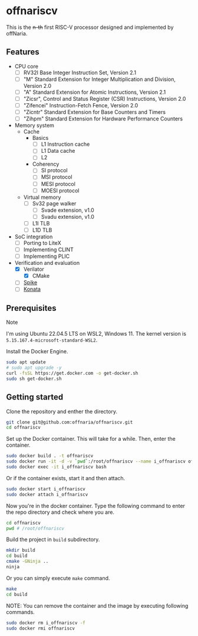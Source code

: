 # offnariscv

This is the ~~n-th~~ first RISC-V processor designed and implemented by offNaria.

## Features

- CPU core
    - [ ] RV32I Base Integer Instruction Set, Version 2.1
    - [ ] "M" Standard Extension for Integer Multiplication and Division, Version 2.0
    - [ ] "A" Standard Extension for Atomic Instructions, Version 2.1
    - [ ] "Zicsr", Control and Status Register (CSR) Instructions, Version 2.0
    - [ ] "Zifencei" Instruction-Fetch Fence, Version 2.0
    - [ ] "Zicntr" Standard Extension for Base Counters and Timers
    - [ ] "Zihpm" Standard Extension for Hardware Performance Counters
- Memory system
    - Cache
        - Basics
            - [ ] L1 Instruction cache
            - [ ] L1 Data cache
            - [ ] L2
        - Coherency
            - [ ] SI protocol
            - [ ] MSI protocol
            - [ ] MESI protocol
            - [ ] MOESI protocol
    - Virtual memory
        - [ ] Sv32 page walker
            - [ ] Svade extension, v1.0
            - [ ] Svadu extension, v1.0
        - [ ] L1I TLB
        - [ ] L1D TLB
- SoC integration
    - [ ] Porting to LiteX
    - [ ] Implementing CLINT
    - [ ] Implementing PLIC
- Verification and evaluation
    - [x] Verilator
        - [x] CMake
    - [ ] [Spike](https://github.com/riscv-software-src/riscv-isa-sim)
    - [ ] [Konata](https://github.com/shioyadan/Konata)

## Prerequisites

> [!NOTE]
> I'm using Ubuntu 22.04.5 LTS on WSL2, Windows 11.
> The kernel version is `5.15.167.4-microsoft-standard-WSL2`.

Install the Docker Engine.

```bash
sudo apt update
# sudo apt upgrade -y
curl -fsSL https://get.docker.com -o get-docker.sh
sudo sh get-docker.sh
```

## Getting started

Clone the repository and enther the directory.

```bash
git clone git@github.com:offnaria/offnariscv.git
cd offnariscv
```

Set up the Docker container.
This will take for a while.
Then, enter the container.

```bash
sudo docker build . -t offnariscv
sudo docker run -it -d -v `pwd`:/root/offnariscv --name i_offnariscv offnariscv
sudo docker exec -it i_offnariscv bash
```

Or if the container exists, start it and then attach.

```bash
sudo docker start i_offnariscv
sudo docker attach i_offnariscv
```

Now you're in the docker container.
Type the following command to enter the repo directory and check where you are.

```bash
cd offnariscv
pwd # /root/offnariscv
```

Build the project in `build` subdirectory.

```bash
mkdir build
cd build
cmake -GNinja ..
ninja
```

Or you can simply execute `make` command.

```bash
make
cd build
```

NOTE: You can remove the container and the image by executing following commands.

```bash
sudo docker rm i_offnariscv -f
sudo docker rmi offnariscv
```
